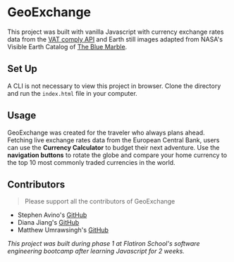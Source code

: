 # GeoExchange

This project was built with vanilla Javascript with currency exchange rates data from the [VAT comply API](https://vatcomply.com/) and Earth still images adapted from NASA's Visible Earth Catalog of [The Blue Marble](https://visibleearth.nasa.gov/images/57723/the-blue-marble).


## Set Up

A CLI is not necessary to view this project in browser. Clone the directory and run the `index.html` file in your computer.

## Usage

GeoExchange was created for the traveler who always plans ahead. Fetching live exchange rates data from the European Central Bank, users can use the <strong>Currency Calculator</strong> to budget their next adventure. Use the <strong>navigation buttons</strong> to rotate the globe and compare your home currency to the top 10 most commonly traded currencies in the world.

## Contributors
>Please support all the contributors of GeoExchange

* Stephen Avino's [GitHub](https://github.com/stavino) 
* Diana Jiang's [GitHub](https://github.com/dijiango)
* Matthew Umrawsingh's [GitHub](https://github.com/Mumrawsingh)

<em>This project was built during phase 1 at Flatiron School's software engineering bootcamp after learning Javascript for 2 weeks.</em>
